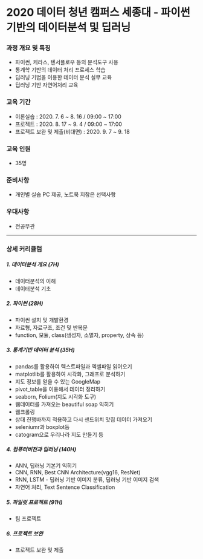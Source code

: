 # 2020 데이터 청년 캠퍼스 세종대 - 파이썬 기반의 데이터분석 및 딥러닝

### 과정 개요 및 특징
- 파이썬, 케라스, 텐서플로우 등의 분석도구 사용   
- 통계학 기반의 데이터 처리 프로세스 학습   
- 딥러닝 기법을 이용한 데이터 분석 실무 교육   
- 딥러닝 기반 자연어처리 교육   

### 교육 기간
- 이론실습 : 2020. 7. 6 ~ 8. 16 / 09:00 ~ 17:00   
- 프로젝트 : 2020. 8. 17 ~ 9. 4 / 09:00 ~ 17:00   
- 프로젝트 보완 및 제출(비대면) : 2020. 9. 7 ~ 9. 18   

### 교육 인원
 - 35명

### 준비사항
 - 개인별 실습 PC 제공, 노트북 지참은 선택사항

### 우대사항
 - 전공무관

-----------------------------------------------
### 상세 커리큘럼
##### 1. 데이터분석 개요 (7H)
 - 데이터분석의 이해
 - 데이터분석 기초

##### 2. 파이썬 (28H)
 - 파이썬 설치 및 개발환경
 - 자료형, 자료구조, 조건 및 반복문
 - function, 모듈, class(생성자, 소멸자, property, 상속 등)

##### 3. 통계기반 데이터 분석 (35H)
 - pandas를 활용하여 텍스트파일과 엑셀파일 읽어오기 
 - matplotlib를 활용하여 시각화, 그래프로 분석하기
 - 지도 정보를 얻을 수 있는 GoogleMap 
 - pivot_table을 이용해서 데이터 정리하기 
 - seaborn, Folium(지도 시각화 도구) 
  - 웹데이터를 가져오는 beautiful soap 익히기 
 - 웹크롤링 
 - 상태 진행바까지 적용하고 다시 샌드위치 맛집 데이터 가져오기 
 - seleniumr과 boxplot등 
 - catogram으로 우리나라 지도 만들기 등

##### 4. 컴퓨터비전과 딥러닝 (140H)
 - ANN, 딥러닝 기본기 익히기 
 - CNN, RNN, Best CNN Architecture(vgg16, ResNet) 
 - RNN, LSTM - 딥러닝 기반 이미지 분류, 딥러닝 기반 이미지 검색 
 - 자연어 처리, Text Sentence Classification

##### 5. 파일럿 프로젝트 (91H)
 - 팀 프로젝트

##### 6. 프로젝트 보완
 - 프로젝트 보완 및 제출
